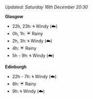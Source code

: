 *Updated: Saturday 16th December 20:30*

**Glasgow**

* 22h, 23h: :cyclone: Windy (:cloud:)
* 0h, 1h: :umbrella: Rainy
* 2h, 3h: :cyclone: Windy (:cloud:)
* 4h: :umbrella: Rainy
* 5h - 9h: :cyclone: Windy (:cloud:)

**Edinburgh**

* 22h - 7h: :cyclone: Windy (:cloud:)
* 8h: :umbrella: Rainy
* 9h: :cyclone: Windy (:cloud:)
